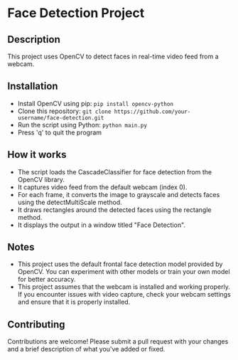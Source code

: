 # Face Detection Project

## Description
This project uses OpenCV to detect faces in real-time video feed from a webcam.

## Installation
- Install OpenCV using pip: `pip install opencv-python`
- Clone this repository: `git clone https://github.com/your-username/face-detection.git`
- Run the script using Python: `python main.py`
- Press 'q' to quit the program

## How it works
- The script loads the CascadeClassifier for face detection from the OpenCV library.
- It captures video feed from the default webcam (index 0).
- For each frame, it converts the image to grayscale and detects faces using the detectMultiScale method.
- It draws rectangles around the detected faces using the rectangle method.
- It displays the output in a window titled "Face Detection".

## Notes
- This project uses the default frontal face detection model provided by OpenCV. You can experiment with other models or train your own model for better accuracy.
- This project assumes that the webcam is installed and working properly. If you encounter issues with video capture, check your webcam settings and ensure that it is properly installed.

## Contributing
Contributions are welcome! Please submit a pull request with your changes and a brief description of what you've added or fixed.